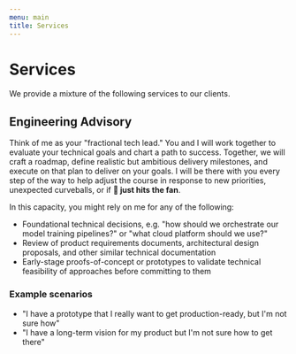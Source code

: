 ```yaml
---
menu: main
title: Services
---
```


# Services

We provide a mixture of the following services to our clients.

## Engineering Advisory

Think of me as your "fractional tech lead." You and I will work together to
evaluate your technical goals and chart a path to success. Together, we will
craft a roadmap, define realistic but ambitious delivery milestones, and execute
on that plan to deliver on your goals. I will be there with you every step of
the way to help adjust the course in response to new priorities, unexpected
curveballs, or if **💩 just hits the fan**.

In this capacity, you might rely on me for any of the following:

- Foundational technical decisions, e.g. "how should we orchestrate our model
  training pipelines?" or "what cloud platform should we use?"
- Review of product requirements documents, architectural design proposals, and other
  similar technical documentation
- Early-stage proofs-of-concept or prototypes to validate technical feasibility
  of approaches before committing to them

### Example scenarios

- "I have a prototype that I really want to get production-ready, but I'm not
  sure how"
- "I have a long-term vision for my product but I'm not sure how to get there"
